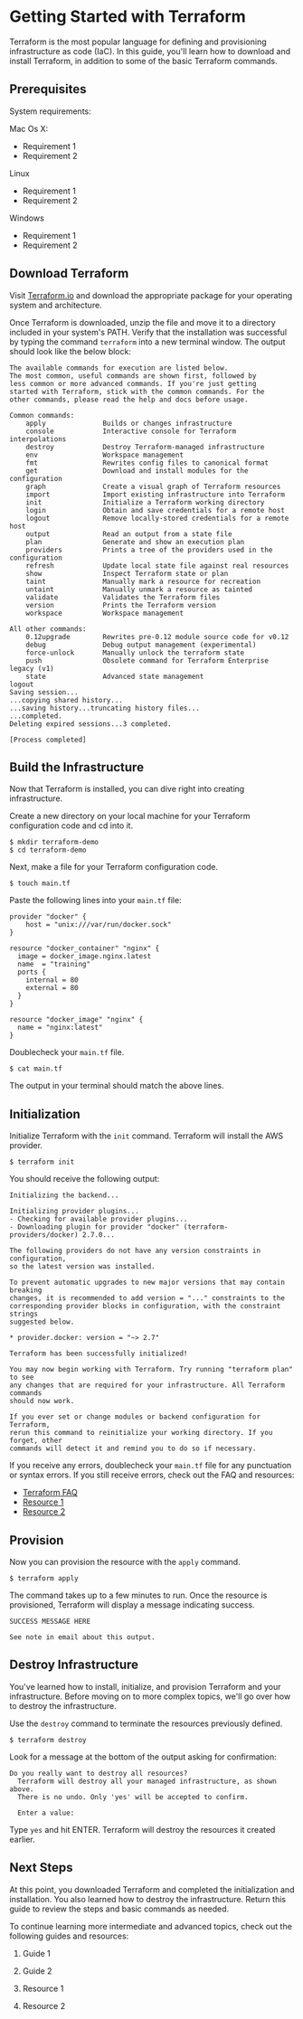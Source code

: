 # Getting Started with Terraform

Terraform is the most popular language for defining and provisioning infrastructure as code (IaC). In this guide, you'll learn how to download and install Terraform, in addition to some of the basic Terraform commands.

## Prerequisites

System requirements:

Mac Os X:
* Requirement 1
* Requirement 2

Linux
* Requirement 1
* Requirement 2

Windows
* Requirement 1
* Requirement 2

## Download Terraform

Visit [Terraform.io](https://www.terraform.io/downloads.html) and download the appropriate package for your operating system and architecture.

Once Terraform is downloaded, unzip the file and move it to a directory included in your system's PATH. Verify that the installation was successful by typing the command `terraform` into a new terminal window. The output should look like the below block:

``` 
The available commands for execution are listed below.
The most common, useful commands are shown first, followed by
less common or more advanced commands. If you're just getting
started with Terraform, stick with the common commands. For the
other commands, please read the help and docs before usage.

Common commands:
    apply              Builds or changes infrastructure
    console            Interactive console for Terraform interpolations
    destroy            Destroy Terraform-managed infrastructure
    env                Workspace management
    fmt                Rewrites config files to canonical format
    get                Download and install modules for the configuration
    graph              Create a visual graph of Terraform resources
    import             Import existing infrastructure into Terraform
    init               Initialize a Terraform working directory
    login              Obtain and save credentials for a remote host
    logout             Remove locally-stored credentials for a remote host
    output             Read an output from a state file
    plan               Generate and show an execution plan
    providers          Prints a tree of the providers used in the configuration
    refresh            Update local state file against real resources
    show               Inspect Terraform state or plan
    taint              Manually mark a resource for recreation
    untaint            Manually unmark a resource as tainted
    validate           Validates the Terraform files
    version            Prints the Terraform version
    workspace          Workspace management

All other commands:
    0.12upgrade        Rewrites pre-0.12 module source code for v0.12
    debug              Debug output management (experimental)
    force-unlock       Manually unlock the terraform state
    push               Obsolete command for Terraform Enterprise legacy (v1)
    state              Advanced state management
logout
Saving session...
...copying shared history...
...saving history...truncating history files...
...completed.
Deleting expired sessions...3 completed.

[Process completed]
```


## Build the Infrastructure

Now that Terraform is installed, you can dive right into creating infrastructure. 

Create a new directory on your local machine for your Terraform configuration code and cd into it.

```shell
$ mkdir terraform-demo
$ cd terraform-demo
```

Next, make a file for your Terraform configuration code.

```shell
$ touch main.tf
```

Paste the following lines into your `main.tf` file:

```hcl
provider "docker" {
    host = "unix:///var/run/docker.sock"
}

resource "docker_container" "nginx" {
  image = docker_image.nginx.latest
  name  = "training"
  ports {
    internal = 80
    external = 80
  }
}

resource "docker_image" "nginx" {
  name = "nginx:latest"
}
```
Doublecheck your `main.tf` file.

```shell
$ cat main.tf
```
The output in your terminal should match the above lines.


## Initialization

Initialize Terraform with the `init` command. Terraform will install the AWS provider. 

```shell
$ terraform init
```
You should receive the following output:

```hcl
Initializing the backend...
 
Initializing provider plugins...
- Checking for available provider plugins...
- Downloading plugin for provider "docker" (terraform-providers/docker) 2.7.0...
 
The following providers do not have any version constraints in configuration,
so the latest version was installed.
 
To prevent automatic upgrades to new major versions that may contain breaking
changes, it is recommended to add version = "..." constraints to the
corresponding provider blocks in configuration, with the constraint strings
suggested below.
 
* provider.docker: version = "~> 2.7"
 
Terraform has been successfully initialized!
 
You may now begin working with Terraform. Try running "terraform plan" to see
any changes that are required for your infrastructure. All Terraform commands
should now work.
 
If you ever set or change modules or backend configuration for Terraform,
rerun this command to reinitialize your working directory. If you forget, other
commands will detect it and remind you to do so if necessary.
```
If you receive any errors, doublecheck your `main.tf` file for any punctuation or syntax errors. If you still receive errors, check out the FAQ and resources:

* [Terraform FAQ](faketerraformfaq.ed)
* [Resource 1](faketerraformresource1.ed)
* [Resource 2](faketerraformresource2.ed)

## Provision

Now you can provision the resource with the `apply` command.

```shell
$ terraform apply
```

The command takes up to a few minutes to run. Once the resource is provisioned, Terraform will display a message indicating success.

```hcl
SUCCESS MESSAGE HERE

See note in email about this output.
```

## Destroy Infrastructure

You've learned how to install, initialize, and provision Terraform and your infrastructure. Before moving on to more complex topics, we'll go over how to destroy the infrastructure.

Use the `destroy` command to terminate the resources previously defined.

```shell
$ terraform destroy
```

Look for a message at the bottom of the output asking for confirmation: 

```shell
Do you really want to destroy all resources?
  Terraform will destroy all your managed infrastructure, as shown above.
  There is no undo. Only 'yes' will be accepted to confirm.
 
  Enter a value: 
```

Type `yes` and hit ENTER. Terraform will destroy the resources it created earlier.

## Next Steps

At this point, you downloaded Terraform and completed the initialization and installation. You also learned how to destroy the infrastructure. Return this guide to review the steps and basic commands as needed.

To continue learning more intermediate and advanced topics, check out the following guides and resources:
1. Guide 1
2. Guide 2

1. Resource 1
2. Resource 2
